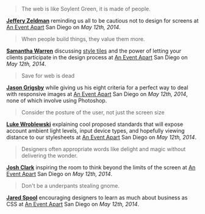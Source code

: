 >The web is like Soylent Green, it is made of people.

**[Jeffery Zeldman](http://www.zeldman.com/)** reminding us all to be cautious not to design for screens at [An Event Apart](http://aneventapart.com/) San Diego on *May 12th, 2014*.

> When people build things, they value them more.

**[Samantha Warren](http://samanthatoy.com/)** discussing [style tiles](http://styletil.es/) and the power of letting your clients participate in the design process at [An Event Apart](http://aneventapart.com/) San Diego on *May 12th, 2014*.

> Save for web is dead

**[Jason Grigsby](https://twitter.com/grigs/)** while giving us his eight criteria for a perfect way to deal with responsive images at [An Event Apart](http://aneventapart.com/) San Diego on *May 12th, 2014*, none of which involve using Photoshop.

> Consider the posture of the user, not just the screen size

**[Luke Wroblewski](http://www.lukew.com/)** explaining cool proposed standards that will expose account ambient light levels, input device types, and hopefully viewing distance to our stylesheets at [An Event Apart](http://aneventapart.com/) San Diego on *May 12th, 2014*.

> Designers often appropriate words like delight and magic without delivering the wonder.

**[Josh Clark](http://globalmoxie.com/)** inspiring the room to think beyond the limits of the screen at [An Event Apart](http://aneventapart.com/) San Diego on *May 12th, 2014*.

> Don't be a underpants stealing gnome.

**[Jared Spool](http://www.uie.com/)** encouraging designers to learn as much about business as CSS at [An Event Apart](http://aneventapart.com/) San Diego on *May 12th, 2014*.
